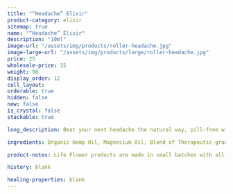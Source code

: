 ```yaml
---
title: "“Headache” Elixir"
product-category: elixir
sitemap: true
name: "“Headache” Elixir"
description: "10ml"
image-url: "/assets/img/products/roller-headache.jpg"
image-large-url: "/assets/img/products/large/roller-headache.jpg"
price: 25
wholesale-price: 15
weight: 90
display_order: 12
cell_layout:
orderable: true
hidden: false
new: false
is_crystal: false
stackable: true

long_description: Beat your next headache the natural way, pill-free with a blend of nature's many solutions. Infused Sweet Almond oil is paired with healing essential oils that have been proven over and over to kick headaches and migraines- Infused with corresponding organic herbs to provide extra minerals, nutrients and healing benefits. Includes a cleansed and charged quartz crystal chip to amplify it all.

ingredients: Organic Hemp Oil, Magnesium Oil, Blend of Therapeutic-grade Essential Oils, Organic Herbs, Sunflower Lecithin, Vitamin E, Cleansed & Charged Crystal.

product-notes: Life Flower products are made in small batches with all-natural and boutique ingredients. Most orders are processed within 3 days of being placed.

history: blank

healing-properties: blank
---
```

